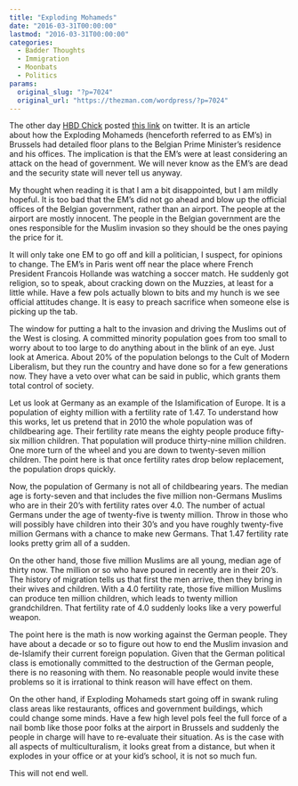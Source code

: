 ```yaml
---
title: "Exploding Mohameds"
date: "2016-03-31T00:00:00"
lastmod: "2016-03-31T00:00:00"
categories:
  - Badder Thoughts
  - Immigration
  - Moonbats
  - Politics
params:
  original_slug: "?p=7024"
  original_url: "https://thezman.com/wordpress/?p=7024"
---
```


The other day [HBD Chick](https://hbdchick.wordpress.com/) posted [this
link](http://mashable.com/2016/03/30/floorplans-belgium-prime-minister-home-brussels-attacks/#yph_yiZJz8qP)
on twitter. It is an article about how the Exploding Mohameds
(henceforth referred to as EM’s) in Brussels had detailed floor plans to
the Belgian Prime Minister’s residence and his offices. The implication
is that the EM’s were at least considering an attack on the head of
government. We will never know as the EM’s are dead and the security
state will never tell us anyway.

My thought when reading it is that I am a bit disappointed, but I am
mildly hopeful. It is too bad that the EM’s did not go ahead and blow up
the official offices of the Belgian government, rather than an airport.
The people at the airport are mostly innocent. The people in the Belgian
government are the ones responsible for the Muslim invasion so they
should be the ones paying the price for it.

It will only take one EM to go off and kill a politician, I suspect, for
opinions to change. The EM’s in Paris went off near the place
where French President Francois Hollande was watching a soccer match. He
suddenly got religion, so to speak, about cracking down on the Muzzies,
at least for a little while. Have a few pols actually blown to bits and
my hunch is we see official attitudes change. It is easy to preach
sacrifice when someone else is picking up the tab.

The window for putting a halt to the invasion and driving the Muslims
out of the West is closing. A committed minority population goes from
too small to worry about to too large to do anything about in the blink
of an eye. Just look at America. About 20% of the population belongs to
the Cult of Modern Liberalism, but they run the country and have done so
for a few generations now. They have a veto over what can be said in
public, which grants them total control of society.

Let us look at Germany as an example of the Islamification of Europe. It
is a population of eighty million with a fertility rate of 1.47. To
understand how this works, let us pretend that in 2010 the whole
population was of childbearing age. Their fertility rate means the
eighty people produce fifty-six million children. That population will
produce thirty-nine million children. One more turn of the wheel and you
are down to twenty-seven million children. The point here is that once
fertility rates drop below replacement, the population drops quickly.

Now, the population of Germany is not all of childbearing years. The
median age is forty-seven and that includes the five million non-Germans
Muslims who are in their 20’s with fertility rates over 4.0. The number
of actual Germans under the age of twenty-five is twenty million. Throw
in those who will possibly have children into their 30’s and you have
roughly twenty-five million Germans with a chance to make new Germans.
That 1.47 fertility rate looks pretty grim all of a sudden.

On the other hand, those five million Muslims are all young, median age
of thirty now. The million or so who have poured in recently are in
their 20’s. The history of migration tells us that first the men arrive,
then they bring in their wives and children. With a 4.0 fertility rate,
those five million Muslims can produce ten million children, which leads
to twenty million grandchildren. That fertility rate of 4.0 suddenly
looks like a very powerful weapon.

The point here is the math is now working against the German people.
They have about a decade or so to figure out how to end the Muslim
invasion and de-Islamify their current foreign population. Given that
the German political class is emotionally committed to the destruction
of the German people, there is no reasoning with them. No reasonable
people would invite these problems so it is irrational to think reason
will have effect on them.

On the other hand, if Exploding Mohameds start going off in swank ruling
class areas like restaurants, offices and government buildings, which
could change some minds. Have a few high level pols feel the full force
of a nail bomb like those poor folks at the airport in Brussels and
suddenly the people in charge will have to re-evaluate their situation.
As is the case with all aspects of multiculturalism, it looks great from
a distance, but when it explodes in your office or at your kid’s school,
it is not so much fun.

This will not end well.
